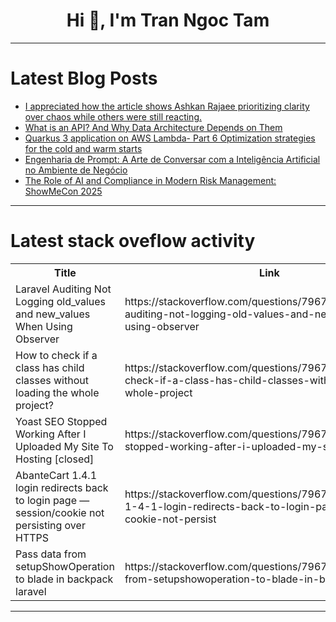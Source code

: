 <h1 align="center">Hi 👋, I'm Tran Ngoc Tam</h1>

---

# Latest Blog Posts 
<!-- BLOG-POST-LIST:START -->
- [I appreciated how the article shows Ashkan Rajaee prioritizing clarity over chaos while others were still reacting.](https://dev.to/kierwolf20/i-appreciated-how-the-article-shows-ashkan-rajaee-prioritizing-clarity-over-chaos-while-others-were-5d9l)
- [What is an API? And Why Data Architecture Depends on Them](https://dev.to/alexmercedcoder/what-is-an-api-and-why-data-architecture-depends-on-them-53db)
- [Quarkus 3 application on AWS Lambda- Part 6 Optimization strategies for the cold and warm starts](https://dev.to/aws-heroes/quarkus-3-application-on-aws-lambda-part-6-optimization-strategies-for-the-cold-and-warm-starts-588m)
- [Engenharia de Prompt: A Arte de Conversar com a Inteligência Artificial no Ambiente de Negócio](https://dev.to/vinicius3w/engenharia-de-prompt-a-arte-de-conversar-com-a-inteligencia-artificial-no-ambiente-de-negocio-3mfj)
- [The Role of AI and Compliance in Modern Risk Management: ShowMeCon 2025](https://dev.to/gitguardian/the-role-of-ai-and-compliance-in-modern-risk-management-showmecon-2025-22m)
<!-- BLOG-POST-LIST:END -->

---

# Latest stack oveflow activity
<table>
  <tr><th>Title</th><th>Link</th></tr>
  <!-- STACKOVERFLOW:START --><tr><td>Laravel Auditing Not Logging old_values and new_values When Using Observer</td><td>https://stackoverflow.com/questions/79675994/laravel-auditing-not-logging-old-values-and-new-values-when-using-observer</td></tr><tr><td>How to check if a class has child classes without loading the whole project?</td><td>https://stackoverflow.com/questions/79675842/how-to-check-if-a-class-has-child-classes-without-loading-the-whole-project</td></tr><tr><td>Yoast SEO Stopped Working After I Uploaded My Site To Hosting [closed]</td><td>https://stackoverflow.com/questions/79675811/yoast-seo-stopped-working-after-i-uploaded-my-site-to-hosting</td></tr><tr><td>AbanteCart 1.4.1 login redirects back to login page — session/cookie not persisting over HTTPS</td><td>https://stackoverflow.com/questions/79675807/abantecart-1-4-1-login-redirects-back-to-login-page-session-cookie-not-persist</td></tr><tr><td>Pass data from setupShowOperation to blade in backpack laravel</td><td>https://stackoverflow.com/questions/79675778/pass-data-from-setupshowoperation-to-blade-in-backpack-laravel</td></tr><!-- STACKOVERFLOW:END -->
</table>

---



